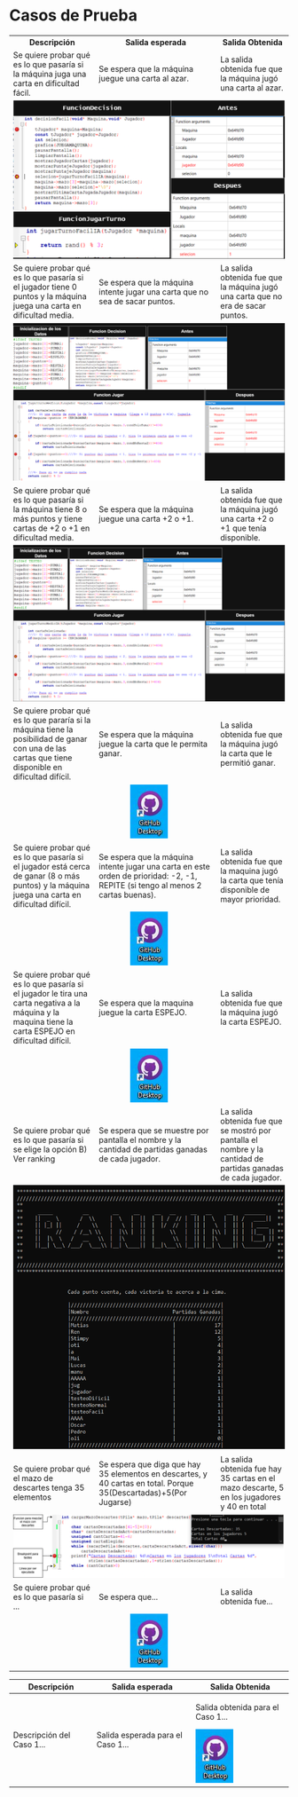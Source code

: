 # Casos de Prueba  

<table>
  <tr>
    <th>Descripción</th>
    <th>Salida esperada</th>
    <th>Salida Obtenida</th>
  </tr>
  <tr>
    <td>Se quiere probar qué es lo que pasaría si la máquina juga una carta en dificultad fácil.</td>
    <td>Se espera que la máquina juegue una carta al azar.</td>
    <td>La salida obtenida fue que la máquina jugó una carta al azar.</td>
  </tr>
  <tr>
    <td colspan="3" style="text-align: center;">
      <img src="imagenes/Prueba Facil.png" alt="Facil">
    </td>
  </tr> 
  <tr>
    <td>Se quiere probar qué es lo que pasaría si el jugador tiene 0 puntos y la máquina juega una carta en dificultad media.</td>
    <td>Se espera que la máquina intente jugar una carta que no sea de sacar puntos.</td>
    <td>La salida obtenida fue que la máquina jugó una carta que no era de sacar puntos. </td>
  </tr>
  <tr>
    <td colspan="3" style="text-align: center;">
      <img src="imagenes/Prueba Normal 0.png" alt="Normal0">
    </td>
  </tr> 
  <tr>
    <td>Se quiere probar qué es lo que pasaría si la máquina tiene 8 o más puntos y tiene cartas de +2 o +1 en dificultad media.</td>
    <td>Se espera que la máquina juegue una carta +2 o +1.</td>
    <td>La salida obtenida fue que la máquina jugó una carta +2 o +1 que tenía disponible.</td>
  </tr>
  <tr>
    <td colspan="3" style="text-align: center;">
      <img src="imagenes/Prueba Normal 8.png" alt="Normal8">
    </td>
  </tr> 
  <tr>
    <td>Se quiere probar qué es lo que pararía si la máquina tiene la posibilidad de ganar con una de las cartas que tiene disponible en dificultad difícil.</td>
    <td>Se espera que la máquina juegue la carta que le permita ganar.</td>
    <td>La salida obtenida fue que la máquina jugó la carta que le permitió ganar.</td>
  </tr>
  <tr>
    <td colspan="3" style="text-align: center;">
      <img src="imagenes/Captura1.JPG" alt="Capura1">
    </td>
  </tr> 
  <tr>
    <td>Se quiere probar qué es lo que pasaría si el jugador está cerca de ganar (8 o más puntos) y la máquina juega una carta en dificultad difícil.</td>
    <td>Se espera que la máquina intente jugar una carta en este orden de prioridad: -2, -1, REPITE (si tengo al menos 2 cartas buenas).</td>
    <td>La salida obtenida fue que la maquina jugó la carta que tenía disponible de mayor prioridad.</td>
  </tr>
  <tr>
    <td colspan="3" style="text-align: center;">
      <img src="imagenes/Captura1.JPG" alt="Capura1">
    </td>
  </tr> 
  <tr>
    <td>Se quiere probar qué es lo que pasaría si el jugador le tira una carta negativa a la máquina y la maquina tiene la carta ESPEJO en dificultad difícil.</td>
    <td>Se espera que la maquina juegue la carta ESPEJO. </td>
    <td>La salida obtenida fue que la máquina jugó la carta ESPEJO.</td>
  </tr>
  <tr>
    <td colspan="3" style="text-align: center;">
      <img src="imagenes/Captura1.JPG" alt="Capura1">
    </td>
  </tr> 
  <tr>
    <td>Se quiere probar qué es lo que pasaría si se elige la opción B) Ver ranking</td>
    <td>Se espera que se muestre por pantalla el nombre y la cantidad de partidas ganadas de cada jugador.</td>
    <td>La salida obtenida fue que se mostró por pantalla el nombre y la cantidad de partidas ganadas de cada jugador.</td>
  </tr>
  <tr>
    <td colspan="3" style="text-align: center;">
      <img src="imagenes/Prueba Ranking.png" alt="Ranking">
    </td>
  </tr>
  <tr>
    <td>Se quiere probar qué el mazo de descartes tenga 35 elementos</td>
    <td>Se espera que diga que hay 35 elementos en descartes, y 40 cartas en total. Porque 35(Descartadas)+5(Por Jugarse)</td>
    <td>La salida obtenida fue hay 35 cartas en el mazo descarte, 5 en los jugadores y 40 en total</td>
  </tr>
  <tr>
    <td colspan="3" style="text-align: center;">
      <img src="imagenes/Prueba Cartas.png" alt="Cartas">
    </td>
  </tr> 
  <tr>
    <td>Se quiere probar qué es lo que pasaría si ...</td>
    <td>Se espera que...</td>
    <td>La salida obtenida fue...</td>
  </tr>
  <tr>
    <td colspan="3" style="text-align: center;">
      <img src="imagenes/Captura1.JPG" alt="Capura1">
    </td>
  </tr> 
  
  </table>
  
  <table>
  <thead>
    <tr>
      <th>Descripción</th>
      <th>Salida esperada</th>
      <th>Salida Obtenida</th>
    </tr>
  </thead>
  <tbody>
    <tr>
      <td>Descripción del Caso 1...</td>
      <td>Salida esperada para el Caso 1...</td>
      <td>
        <p>Salida obtenida para el Caso 1...</p>
        <img src="imagenes/Captura1.jpg" alt="Captura de pantalla del resultado del Caso 1" style="max-width: 100%; height: auto;">
        </td>
    </tr>
    </tbody>
</table>
